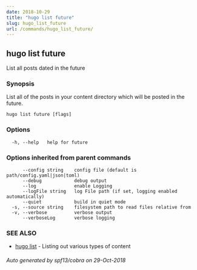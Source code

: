 ```yaml
---
date: 2018-10-29
title: "hugo list future"
slug: hugo_list_future
url: /commands/hugo_list_future/
---
```

## hugo list future

List all posts dated in the future

### Synopsis

List all of the posts in your content directory which will be
posted in the future.

```
hugo list future [flags]
```

### Options

```
  -h, --help   help for future
```

### Options inherited from parent commands

```
      --config string    config file (default is path/config.yaml|json|toml)
      --debug            debug output
      --log              enable Logging
      --logFile string   log File path (if set, logging enabled automatically)
      --quiet            build in quiet mode
  -s, --source string    filesystem path to read files relative from
  -v, --verbose          verbose output
      --verboseLog       verbose logging
```

### SEE ALSO

* [hugo list](/commands/hugo_list/)	 - Listing out various types of content

###### Auto generated by spf13/cobra on 29-Oct-2018
